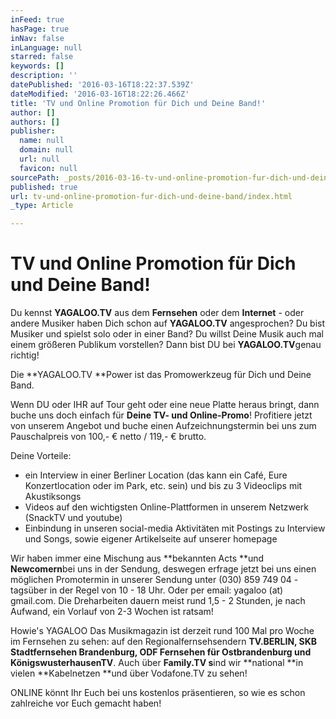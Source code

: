 ```yaml
---
inFeed: true
hasPage: true
inNav: false
inLanguage: null
starred: false
keywords: []
description: ''
datePublished: '2016-03-16T18:22:37.539Z'
dateModified: '2016-03-16T18:22:26.466Z'
title: 'TV und Online Promotion für Dich und Deine Band!'
author: []
authors: []
publisher:
  name: null
  domain: null
  url: null
  favicon: null
sourcePath: _posts/2016-03-16-tv-und-online-promotion-fur-dich-und-deine-band.md
published: true
url: tv-und-online-promotion-fur-dich-und-deine-band/index.html
_type: Article

---
```

# TV und Online Promotion für Dich und Deine Band!

Du kennst **YAGALOO.TV** aus dem **Fernsehen** oder dem **Internet** - oder andere Musiker haben Dich schon auf **YAGALOO.TV** angesprochen? Du bist Musiker und spielst solo oder in einer Band? Du willst Deine Musik auch mal einem größeren Publikum vorstellen? Dann bist DU bei **YAGALOO.TV**genau richtig! 

Die **YAGALOO.TV **Power ist das Promowerkzeug für Dich und Deine Band.

Wenn DU oder IHR auf Tour geht oder eine neue Platte heraus bringt, dann buche uns doch einfach für **Deine TV- und Online-Promo**! Profitiere jetzt von unserem Angebot und buche einen Aufzeichnungstermin bei uns zum Pauschalpreis von 100,- € netto / 119,- € brutto.

Deine Vorteile:

* ein Interview in einer Berliner Location (das kann ein Café, Eure Konzertlocation oder im Park, etc. sein) und bis zu 3 Videoclips mit Akustiksongs
* Videos auf den wichtigsten Online-Plattformen in unserem Netzwerk (SnackTV und youtube)
* Einbindung in unseren social-media Aktivitäten mit Postings zu Interview und Songs, sowie eigener Artikelseite auf unserer homepage

Wir haben immer eine Mischung aus **bekannten Acts **und **Newcomern**bei uns in der Sendung, deswegen erfrage jetzt bei uns einen möglichen Promotermin in unserer Sendung unter (030) 859 749 04 - tagsüber in der Regel von 10 - 18 Uhr.  Oder per email: yagaloo (at) gmail.com. Die Dreharbeiten dauern meist rund 1,5 - 2 Stunden, je nach Aufwand, ein Vorlauf von 2-3 Wochen ist ratsam!

Howie's YAGALOO Das Musikmagazin ist derzeit rund 100 Mal pro Woche im Fernsehen zu sehen:  auf den Regionalfernsehsendern **TV.BERLIN, SKB Stadtfernsehen Brandenburg, ODF Fernsehen für Ostbrandenburg und KönigswusterhausenTV**. Auch über **Family.TV s**ind wir **national **in vielen **Kabelnetzen **und über Vodafone.TV zu sehen!

ONLINE könnt Ihr Euch bei uns kostenlos präsentieren, so wie es schon zahlreiche vor Euch gemacht haben!